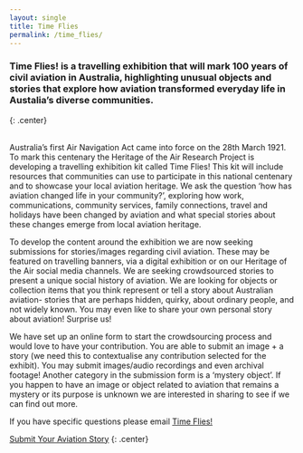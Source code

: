```yaml
---
layout: single
title: Time Flies
permalink: /time_flies/
---
```


### Time Flies! is a travelling exhibition that will mark 100 years of civil aviation in Australia, highlighting unusual objects and stories that explore how aviation transformed everyday life in Austalia’s diverse communities.   
{: .center}

<br>Australia’s first Air Navigation Act came into force on the 28th March 1921. To mark this centenary the Heritage of the Air Research Project is developing a travelling exhibition kit called Time Flies! This kit will include resources that communities can use to participate in this national centenary and to showcase your local aviation heritage. We ask the question ‘how has aviation changed life in your community?’, exploring how work, communications, community services, family connections, travel and holidays have been changed by aviation and what special stories about these changes emerge from local aviation heritage. 

To develop the content around the exhibition we are now seeking submissions for stories/images regarding civil aviation. These may be featured on travelling banners, via a digital exhibition or on our Heritage of the Air social media channels. We are seeking crowdsourced stories to present a unique social history of aviation. We are looking for objects or collection items that you think represent or tell a story about Australian aviation- stories that are perhaps hidden, quirky, about ordinary people, and not widely known. You may even like to share your own personal story about aviation! Surprise us!

We have set up an online form to start the crowdsourcing process and would love to have your contribution. You are able to submit an image + a story (we need this to contextualise any contribution selected for the exhibit). You may submit images/audio recordings and even archival footage! Another category in the submission form is a ‘mystery object’. If you happen to have an image or object related to aviation that remains a mystery or its purpose is unknown we are interested in sharing to see if we can find out more. 

If you have specific questions please email <a href="mailto:timeflies2021@gmail.com">Time Flies!</a> 

[Submit Your Aviation Story](https://heritageoftheair.org.au/blog/time-flies/)
{: .center}

